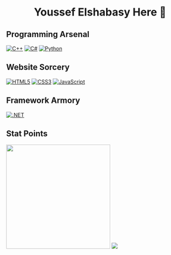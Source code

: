 <h1 align="center">Youssef Elshabasy Here 👋</h1>

## Programming Arsenal
[![C++](https://img.shields.io/badge/C%2B%2B-00599C?style=for-the-badge&logo=c%2B%2B&logoColor=white)](https://www.cplusplus.com/)
[![C#](https://img.shields.io/badge/C%23-239120?style=for-the-badge&logo=c-sharp&logoColor=white)](https://docs.microsoft.com/en-us/dotnet/csharp/)
[![Python](https://img.shields.io/badge/Python-14354C?style=for-the-badge&logo=python&logoColor=white)](https://www.python.org/)

## Website Sorcery
[![HTML5](https://img.shields.io/badge/HTML5-E34F26?style=for-the-badge&logo=html5&logoColor=white)](https://html.com/)
[![CSS3](https://img.shields.io/badge/CSS3-1572B6?style=for-the-badge&logo=css3&logoColor=white)](https://developer.mozilla.org/en-US/docs/Web/CSS)
[![JavaScript](https://img.shields.io/badge/JavaScript-F7DF1E?style=for-the-badge&logo=javascript&logoColor=black)](https://www.javascript.com/)

## Framework Armory
[![.NET](https://img.shields.io/badge/.NET-5C2D91?style=for-the-badge&logo=.net&logoColor=white)](https://dotnet.microsoft.com/en-us/)

## Stat Points
<div>
  <img src="https://github-readme-stats.vercel.app/api?username=juke-duke&theme=blue-green" style="height:279px"/>
  <img src="https://github-readme-stats.vercel.app/api/top-langs/?username=juke-duke" />
</div>
